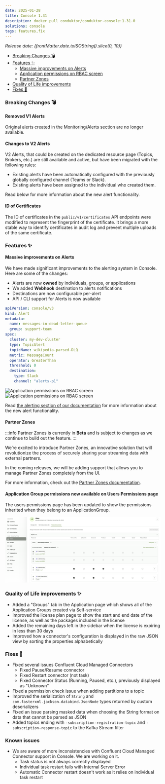```yaml
---
date: 2025-01-28
title: Console 1.31
description: docker pull conduktor/conduktor-console:1.31.0
solutions: console
tags: features,fix
---
```


*Release date: {frontMatter.date.toISOString().slice(0, 10)}*

- [Breaking Changes 💣](#breaking-changes-)
- [Features ✨](#features-)
  - [Massive improvements on Alerts](#massive-improvements-on-alerts)
  - [Application permissions on RBAC screen](#application-permissions-on-rbac-screen)
  - [Partner Zones](#partner-zones)
- [Quality of Life improvements](#quality-of-life-improvements)
- [Fixes 🔨](#fixes-)

### Breaking Changes 💣

#### Removed V1 Alerts
Original alerts created in the Monitoring/Alerts section are no longer available.

#### Changes to V2 Alerts
V2 Alerts, that could be created on the dedicated resource page (Topics, Brokers, etc.) are still available and active, but have been migrated with the following rules:
- Existing alerts have been automatically configured with the previously globally configured channel (Teams or Slack).
- Existing alerts have been assigned to the individual who created them.

Read below for more information about the new alert functionality.

#### ID of Certificates
The ID of certificates in the ```public/v1/certificates``` API endpoints were modified to represent the fingerprint of the certificate.
It brings a more stable way to identify certificates in audit log and prevent multiple uploads of the same certificate. 

### Features ✨

#### Massive improvements on Alerts

We have made significant improvements to the alerting system in Console.  
Here are some of the changes:
- Alerts are now **owned** by individuals, groups, or applications
- We added **Webhook** destination to alerts notifications
- Destinations are now configurable per-alert
- API / CLI support for Alerts is now available

````yaml
apiVersion: console/v3
kind: Alert
metadata:
  name: messages-in-dead-letter-queue
  group: support-team
spec:
  cluster: my-dev-cluster
  type: TopicAlert
  topicName: wikipedia-parsed-DLQ
  metric: MessageCount
  operator: GreaterThan
  threshold: 0
  destination:
    type: Slack
    channel: "alerts-p1"
````

![Application permissions on RBAC screen](/images/changelog/platform/v31/alerts-1.png)
![Application permissions on RBAC screen](/images/changelog/platform/v31/alerts-2.png)


Read [the alerting section of our documentation](/platform/navigation/settings/alerts) for more information about the new alert functionality.


#### Partner Zones

:::info
Partner Zones is currently in **Beta** and is subject to changes as we continue to build out the feature.
:::

We’re excited to introduce Partner Zones, an innovative solution that will revolutionize the process of securely sharing your streaming data with external partners.

In the coming releases, we will be adding support that allows you to manage Partner Zones completely from the UI.

For more information, check out the [Partner Zones documentation](/platform/navigation/settings/partner-zones).



####  Application Group permissions now available on Users Permissions page

The users permissions page has been updated to show the permissions inherited when they belong to an ApplicationGroup.

![Application permissions on RBAC screen](/images/changelog/platform/v31/app-permission-rbac.png)


### Quality of Life improvements ✨

- Added a "Groups" tab in the Application page which shows all of the Application Groups created via Self-service
- Improved the license plan page to show the start and end date of the license, as well as the packages included in the license
- Added the remaining days left in the sidebar when the license is expiring in less than 30 days
- Improved how a connector's configuration is displayed in the raw JSON view by sorting the properties alphabetically

### Fixes 🔨
- Fixed several issues Confluent Cloud Managed Connectors
  - Fixed Pause/Resume connector
  - Fixed Restart connector (not task)
  - Fixed Connector Status (Running, Paused, etc.), previously displayed as "Unknown"
- Fixed a permission check issue when adding partitions to a topic
- Improved the serialization of ```String``` and ```com.fasterxml.jackson.databind.JsonNode``` types returned by custom deserializers
- Fixed an issue parsing masked data when choosing the String format on data that cannot be parsed as JSON
- Added topics ending with ```-subscription-registration-topic``` and ```-subscription-response-topic``` to the Kafka Stream filter

### Known issues
- We are aware of more inconsistencies with Confluent Cloud Managed Connector support in Console. We are working on it.
  - Task status is not always correctly displayed
  - Individual task restart fails with Internal Server Error
  - Automatic Connector restart doesn't work as it relies on individual task restart
